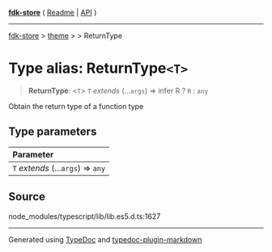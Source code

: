 [**fdk-store**](../../../README.md) ( [Readme](../../../README.md) \| [API](../../../API.md) )

---

[fdk-store](../../../API.md) > [theme](../../README.md) > [<internal>](../README.md) > ReturnType

# Type alias: ReturnType`<T>`

> **ReturnType**: \<`T`\> `T` _extends_ (...`args`) => infer R ? `R` : `any`

Obtain the return type of a function type

## Type parameters

| Parameter                          |
| :--------------------------------- |
| `T` _extends_ (...`args`) => `any` |

## Source

node_modules/typescript/lib/lib.es5.d.ts:1627

---

Generated using [TypeDoc](https://typedoc.org/) and [typedoc-plugin-markdown](https://www.npmjs.com/package/typedoc-plugin-markdown)
